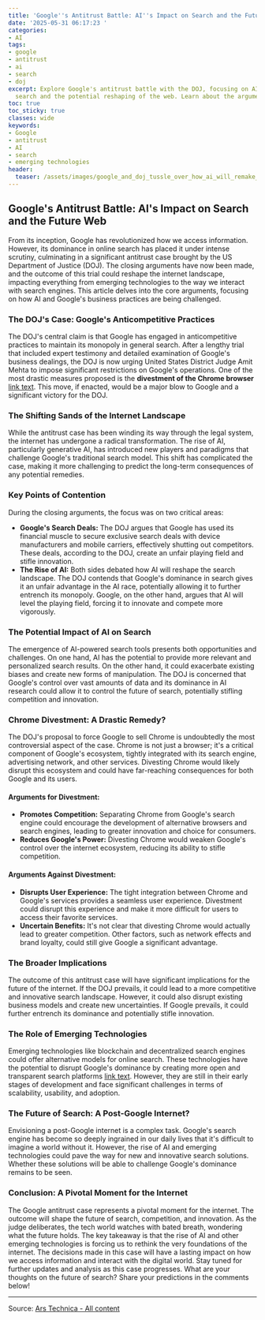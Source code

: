```yaml
---
title: 'Google''s Antitrust Battle: AI''s Impact on Search and the Future Web'
date: '2025-05-31 06:17:23 '
categories:
- AI
tags:
- google
- antitrust
- ai
- search
- doj
excerpt: Explore Google's antitrust battle with the DOJ, focusing on AI's impact on
  search and the potential reshaping of the web. Learn about the arguments and implications.
toc: true
toc_sticky: true
classes: wide
keywords:
- Google
- antitrust
- AI
- search
- emerging technologies
header:
  teaser: /assets/images/google_and_doj_tussle_over_how_ai_will_remake_the__20250531061723.jpg
---
```


## Google's Antitrust Battle: AI's Impact on Search and the Future Web

From its inception, Google has revolutionized how we access information. However, its dominance in online search has placed it under intense scrutiny, culminating in a significant antitrust case brought by the US Department of Justice (DOJ). The closing arguments have now been made, and the outcome of this trial could reshape the internet landscape, impacting everything from emerging technologies to the way we interact with search engines. This article delves into the core arguments, focusing on how AI and Google's business practices are being challenged.

### The DOJ's Case: Google's Anticompetitive Practices

The DOJ's central claim is that Google has engaged in anticompetitive practices to maintain its monopoly in general search. After a lengthy trial that included expert testimony and detailed examination of Google's business dealings, the DOJ is now urging United States District Judge Amit Mehta to impose significant restrictions on Google's operations. One of the most drastic measures proposed is the **divestment of the Chrome browser** [link text](hypothetical_url_1). This move, if enacted, would be a major blow to Google and a significant victory for the DOJ.

### The Shifting Sands of the Internet Landscape

While the antitrust case has been winding its way through the legal system, the internet has undergone a radical transformation. The rise of AI, particularly generative AI, has introduced new players and paradigms that challenge Google's traditional search model. This shift has complicated the case, making it more challenging to predict the long-term consequences of any potential remedies.

### Key Points of Contention

During the closing arguments, the focus was on two critical areas:

*   **Google's Search Deals:** The DOJ argues that Google has used its financial muscle to secure exclusive search deals with device manufacturers and mobile carriers, effectively shutting out competitors. These deals, according to the DOJ, create an unfair playing field and stifle innovation.
*   **The Rise of AI:** Both sides debated how AI will reshape the search landscape. The DOJ contends that Google's dominance in search gives it an unfair advantage in the AI race, potentially allowing it to further entrench its monopoly. Google, on the other hand, argues that AI will level the playing field, forcing it to innovate and compete more vigorously.

### The Potential Impact of AI on Search

The emergence of AI-powered search tools presents both opportunities and challenges. On one hand, AI has the potential to provide more relevant and personalized search results. On the other hand, it could exacerbate existing biases and create new forms of manipulation. The DOJ is concerned that Google's control over vast amounts of data and its dominance in AI research could allow it to control the future of search, potentially stifling competition and innovation.

### Chrome Divestment: A Drastic Remedy?

The DOJ's proposal to force Google to sell Chrome is undoubtedly the most controversial aspect of the case. Chrome is not just a browser; it's a critical component of Google's ecosystem, tightly integrated with its search engine, advertising network, and other services. Divesting Chrome would likely disrupt this ecosystem and could have far-reaching consequences for both Google and its users.

#### Arguments for Divestment:

*   **Promotes Competition:** Separating Chrome from Google's search engine could encourage the development of alternative browsers and search engines, leading to greater innovation and choice for consumers.
*   **Reduces Google's Power:** Divesting Chrome would weaken Google's control over the internet ecosystem, reducing its ability to stifle competition.

#### Arguments Against Divestment:

*   **Disrupts User Experience:** The tight integration between Chrome and Google's services provides a seamless user experience. Divestment could disrupt this experience and make it more difficult for users to access their favorite services.
*   **Uncertain Benefits:** It's not clear that divesting Chrome would actually lead to greater competition. Other factors, such as network effects and brand loyalty, could still give Google a significant advantage.

### The Broader Implications

The outcome of this antitrust case will have significant implications for the future of the internet. If the DOJ prevails, it could lead to a more competitive and innovative search landscape. However, it could also disrupt existing business models and create new uncertainties. If Google prevails, it could further entrench its dominance and potentially stifle innovation.

### The Role of Emerging Technologies

Emerging technologies like blockchain and decentralized search engines could offer alternative models for online search. These technologies have the potential to disrupt Google's dominance by creating more open and transparent search platforms [link text](hypothetical_url_2). However, they are still in their early stages of development and face significant challenges in terms of scalability, usability, and adoption.

### The Future of Search: A Post-Google Internet? 

Envisioning a post-Google internet is a complex task. Google's search engine has become so deeply ingrained in our daily lives that it's difficult to imagine a world without it. However, the rise of AI and emerging technologies could pave the way for new and innovative search solutions. Whether these solutions will be able to challenge Google's dominance remains to be seen.

### Conclusion: A Pivotal Moment for the Internet

The Google antitrust case represents a pivotal moment for the internet. The outcome will shape the future of search, competition, and innovation. As the judge deliberates, the tech world watches with bated breath, wondering what the future holds. The key takeaway is that the rise of AI and other emerging technologies is forcing us to rethink the very foundations of the internet. The decisions made in this case will have a lasting impact on how we access information and interact with the digital world. Stay tuned for further updates and analysis as this case progresses. What are your thoughts on the future of search? Share your predictions in the comments below!


---

Source: [Ars Technica - All content](https://arstechnica.com/gadgets/2025/05/google-and-doj-tussle-over-how-ai-will-remake-the-web-in-antitrust-closing-arguments/)